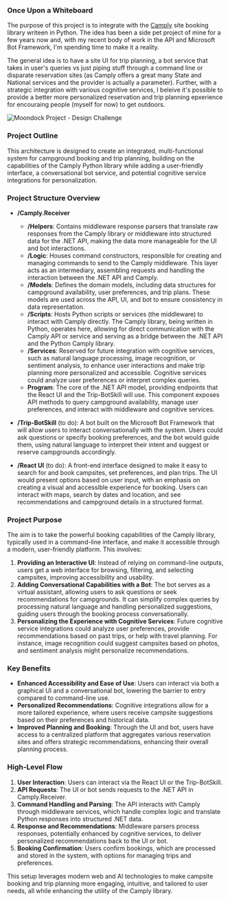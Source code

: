 ### Once Upon a Whiteboard
The purpose of this project is to integrate with the [Camply](https://juftin.com/camply/) site booking library writeen in Python. The idea has been a side pet project of mine for a few years now and, with my recent body of work in the API and Microsoft Bot Framework, I'm spending time to make it a reality. 

The general idea is to have a site UI for trip planning, a bot service that takes in user's queries vs just piping stuff through a command line or disparate reservation sites (as Camply offers a great many State and National services and the provider is actually a parameter). Further, with a strategic integration with various cognitive services, I beleive it's possible to provide a better more personalized reservation and trip planning epxerience for encouraing people (myself for now) to get outdoors.

![Moondock Project - Design Challenge](./Images/)

### Project Outline
This architecture is designed to create an integrated, multi-functional system for campground booking and trip planning, building on the capabilities of the Camply Python library while adding a user-friendly interface, a conversational bot service, and potential cognitive service integrations for personalization.

### Project Structure Overview
- **/Camply.Receiver**
  - **/Helpers**: Contains middleware response parsers that translate raw responses from the Camply library or middleware into structured data for the .NET API, making the data more manageable for the UI and bot interactions.
  - **/Logic**: Houses command constructors, responsible for creating and managing commands to send to the Camply middleware. This layer acts as an intermediary, assembling requests and handling the interaction between the .NET API and Camply.
  - **/Models**: Defines the domain models, including data structures for campground availability, user preferences, and trip plans. These models are used across the API, UI, and bot to ensure consistency in data representation.
  - **/Scripts**: Hosts Python scripts or services (the middleware) to interact with Camply directly. The Camply library, being written in Python, operates here, allowing for direct communication with the Camply API or service and serving as a bridge between the .NET API and the Python Camply library.
  - **/Services**: Reserved for future integration with cognitive services, such as natural language processing, image recognition, or sentiment analysis, to enhance user interactions and make trip planning more personalized and accessible. Cognitive services could analyze user preferences or interpret complex queries.
  - **Program**: The core of the .NET API model, providing endpoints that the React UI and the Trip-BotSkill will use. This component exposes API methods to query campground availability, manage user preferences, and interact with middleware and cognitive services.

- **/Trip-BotSkill** (to do): A bot built on the Microsoft Bot Framework that will allow users to interact conversationally with the system. Users could ask questions or specify booking preferences, and the bot would guide them, using natural language to interpret their intent and suggest or reserve campgrounds accordingly.
  
- **/React UI** (to do): A front-end interface designed to make it easy to search for and book campsites, set preferences, and plan trips. The UI would present options based on user input, with an emphasis on creating a visual and accessible experience for booking. Users can interact with maps, search by dates and location, and see recommendations and campground details in a structured format.

### Project Purpose
The aim is to take the powerful booking capabilities of the Camply library, typically used in a command-line interface, and make it accessible through a modern, user-friendly platform. This involves:
1. **Providing an Interactive UI**: Instead of relying on command-line outputs, users get a web interface for browsing, filtering, and selecting campsites, improving accessibility and usability.
2. **Adding Conversational Capabilities with a Bot**: The bot serves as a virtual assistant, allowing users to ask questions or seek recommendations for campgrounds. It can simplify complex queries by processing natural language and handling personalized suggestions, guiding users through the booking process conversationally.
3. **Personalizing the Experience with Cognitive Services**: Future cognitive service integrations could analyze user preferences, provide recommendations based on past trips, or help with travel planning. For instance, image recognition could suggest campsites based on photos, and sentiment analysis might personalize recommendations.

### Key Benefits
- **Enhanced Accessibility and Ease of Use**: Users can interact via both a graphical UI and a conversational bot, lowering the barrier to entry compared to command-line use.
- **Personalized Recommendations**: Cognitive integrations allow for a more tailored experience, where users receive campsite suggestions based on their preferences and historical data.
- **Improved Planning and Booking**: Through the UI and bot, users have access to a centralized platform that aggregates various reservation sites and offers strategic recommendations, enhancing their overall planning process.

### High-Level Flow
1. **User Interaction**: Users can interact via the React UI or the Trip-BotSkill.
2. **API Requests**: The UI or bot sends requests to the .NET API in Camply.Receiver.
3. **Command Handling and Parsing**: The API interacts with Camply through middleware services, which handle complex logic and translate Python responses into structured .NET data.
4. **Response and Recommendations**: Middleware parsers process responses, potentially enhanced by cognitive services, to deliver personalized recommendations back to the UI or bot.
5. **Booking Confirmation**: Users confirm bookings, which are processed and stored in the system, with options for managing trips and preferences.

This setup leverages modern web and AI technologies to make campsite booking and trip planning more engaging, intuitive, and tailored to user needs, all while enhancing the utility of the Camply library.
